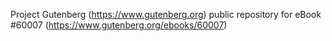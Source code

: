 Project Gutenberg (https://www.gutenberg.org) public repository for eBook #60007 (https://www.gutenberg.org/ebooks/60007)
